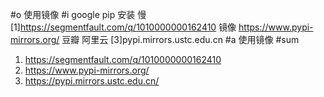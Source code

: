 #o
使用镜像
#i
google pip 安装 慢
[1]https://segmentfault.com/q/1010000000162410
镜像
https://www.pypi-mirrors.org/
豆瓣 阿里云 [3]pypi.mirrors.ustc.edu.cn
#a
使用镜像
#sum
1. https://segmentfault.com/q/1010000000162410
2. https://www.pypi-mirrors.org/
3. https://pypi.mirrors.ustc.edu.cn/
